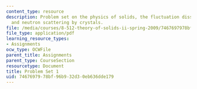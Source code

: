 ```yaml
---
content_type: resource
description: Problem set on the physics of solids, the fluctuation dissipation theorem,
  and neutron scattering by crystals.
file: /media/courses/8-512-theory-of-solids-ii-spring-2009/7467697978bf96b932d30eb636dde179_MIT8_512s09_pset011.pdf
file_type: application/pdf
learning_resource_types:
- Assignments
ocw_type: OCWFile
parent_title: Assignments
parent_type: CourseSection
resourcetype: Document
title: Problem Set 1
uid: 74676979-78bf-96b9-32d3-0eb636dde179
---
```

